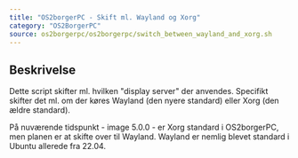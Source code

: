 ```yaml
---
title: "OS2borgerPC - Skift ml. Wayland og Xorg"
category: "OS2BorgerPC"
source: os2borgerpc/os2borgerpc/switch_between_wayland_and_xorg.sh
---
```


## Beskrivelse
Dette script skifter ml. hvilken "display server" der anvendes.
Specifikt skifter det ml. om der køres Wayland (den nyere standard) eller Xorg (den ældre standard).

På nuværende tidspunkt - image 5.0.0 - er Xorg standard i OS2borgerPC, men planen er at skifte over til Wayland. 
Wayland er nemlig blevet standard i Ubuntu allerede fra 22.04.